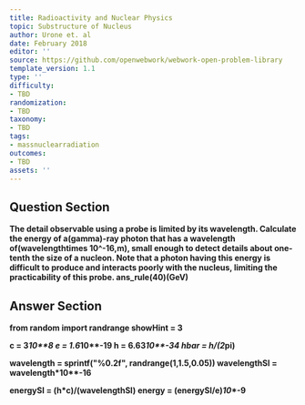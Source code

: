 ```yaml
---
title: Radioactivity and Nuclear Physics
topic: Substructure of Nucleus
author: Urone et. al
date: February 2018
editor: ''
source: https://github.com/openwebwork/webwork-open-problem-library
template_version: 1.1
type: ''
difficulty:
- TBD
randomization:
- TBD
taxonomy:
- TBD
tags:
- massnuclearradiation
outcomes:
- TBD
assets: ''
---
```


## Question Section 

<b>
The detail observable using a probe is limited by its wavelength. Calculate the energy of a(gamma)-ray photon that has a wavelength of(wavelengthtimes 10^-16,m), small enough to detect details about one-tenth the size of a nucleon. 
Note that a photon having this energy is difficult to produce and interacts poorly with the nucleus, limiting the practicability of this probe.
ans_rule(40)(GeV)



## Answer Section

from random import randrange
showHint = 3

c = 3*10**8
e = 1.6*10**-19
h = 6.63*10**-34
hbar = h/(2*pi)

wavelength = sprintf("%0.2f", randrange(1,1.5,0.05))
wavelengthSI = wavelength*10**-16

energySI = (h*c)/(wavelengthSI)
energy = (energySI/e)*10**-9